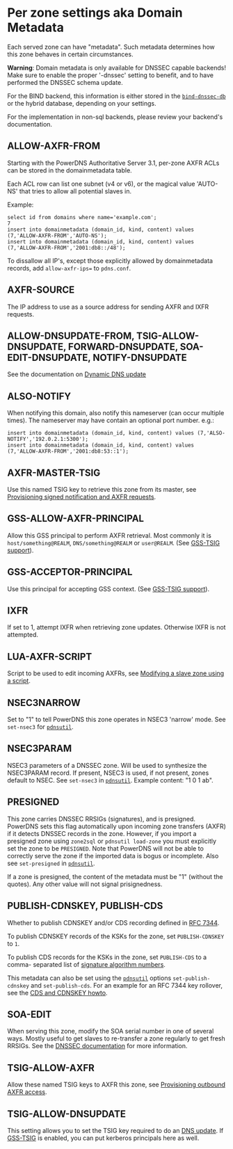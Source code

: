# Per zone settings aka Domain Metadata
Each served zone can have "metadata". Such metadata determines how this zone
behaves in certain circumstances.

**Warning**: Domain metadata is only available for DNSSEC capable backends! Make
sure to enable the proper '-dnssec' setting to benefit, and to have performed
the DNSSEC schema update.

For the BIND backend, this information is either stored in the
[`bind-dnssec-db`](backend-bind.md) or the hybrid database, depending on your
settings.

For the implementation in non-sql backends, please review your backend's documentation.

## ALLOW-AXFR-FROM
Starting with the PowerDNS Authoritative Server 3.1, per-zone AXFR ACLs can be
stored in the domainmetadata table.

Each ACL row can list one subnet (v4 or v6), or the magical value 'AUTO-NS' that
tries to allow all potential slaves in.

Example:

```
select id from domains where name='example.com';
7
insert into domainmetadata (domain_id, kind, content) values (7,'ALLOW-AXFR-FROM','AUTO-NS');
insert into domainmetadata (domain_id, kind, content) values (7,'ALLOW-AXFR-FROM','2001:db8::/48');
```

To dissallow all IP's, except those explicitly allowed by domainmetadata records, add `allow-axfr-ips=` to `pdns.conf`.

## AXFR-SOURCE
The IP address to use as a source address for sending AXFR and IXFR requests.

## ALLOW-DNSUPDATE-FROM, TSIG-ALLOW-DNSUPDATE, FORWARD-DNSUPDATE, SOA-EDIT-DNSUPDATE, NOTIFY-DNSUPDATE
See the documentation on [Dynamic DNS update](dnsupdate.md)

## ALSO-NOTIFY
When notifying this domain, also notify this nameserver (can occur multiple times).
The nameserver may have contain an optional port number. e.g.:

```
insert into domainmetadata (domain_id, kind, content) values (7,'ALSO-NOTIFY','192.0.2.1:5300');
insert into domainmetadata (domain_id, kind, content) values (7,'ALLOW-AXFR-FROM','2001:db8:53::1');
```

## AXFR-MASTER-TSIG
Use this named TSIG key to retrieve this zone from its master, see
[Provisioning signed notification and AXFR requests](tsig.md#provisioning-signed-notification-and-axfr-requests).

## GSS-ALLOW-AXFR-PRINCIPAL
Allow this GSS principal to perform AXFR retrieval. Most commonly it is
`host/something@REALM`, `DNS/something@REALM` or `user@REALM`. (See
[GSS-TSIG support](tsig.md#gss-tsig-support)).

## GSS-ACCEPTOR-PRINCIPAL
Use this principal for accepting GSS context. (See [GSS-TSIG support](tsig.md#gss-tsig-support)).

## IXFR
If set to 1, attempt IXFR when retrieving zone updates. Otherwise IXFR is not attempted.

## LUA-AXFR-SCRIPT
Script to be used to edit incoming AXFRs, see [Modifying a slave zone using a script](modes-of-operation.md#modifying-a-slave-zone-using-a-script).

## NSEC3NARROW
Set to "1" to tell PowerDNS this zone operates in NSEC3 'narrow' mode. See
`set-nsec3` for [`pdnsutil`](dnssec.md#pdnsutil).

## NSEC3PARAM
NSEC3 parameters of a DNSSEC zone. Will be used to synthesize the NSEC3PARAM
record. If present, NSEC3 is used, if not present, zones default to NSEC. See
`set-nsec3` in [`pdnsutil`](dnssec.md#pdnsutil). Example content: "1 0 1 ab".

## PRESIGNED
This zone carries DNSSEC RRSIGs (signatures), and is presigned. PowerDNS sets
this flag automatically upon incoming zone transfers (AXFR) if it detects DNSSEC
records in the zone. However, if you import a presigned zone using `zone2sql` or
`pdnsutil load-zone` you must explicitly set the zone to be `PRESIGNED`. Note that
PowerDNS will not be able to correctly serve the zone if the imported data is
bogus or incomplete. Also see `set-presigned` in [`pdnsutil`](dnssec.md#pdnsutil).

If a zone is presigned, the content of the metadata must be "1" (without the
quotes). Any other value will not signal prisignedness.

## PUBLISH-CDNSKEY, PUBLISH-CDS
Whether to publish CDNSKEY and/or CDS recording defined in [RFC 7344](https://tools.ietf.org/html/rfc7344).

To publish CDNSKEY records of the KSKs for the zone, set `PUBLISH-CDNSKEY` to `1`.

To publish CDS records for the KSKs in the zone, set `PUBLISH-CDS` to a comma-
separated list of [signature algorithm numbers](http://www.iana.org/assignments/ds-rr-types/ds-rr-types.xhtml#ds-rr-types-1).

This metadata can also be set using the [`pdnsutil`](dnssec.md#pdnsutil) options
`set-publish-cdnskey` and `set-publish-cds`. For an example for an RFC 7344
key rollover, see the [CDS and CDNSKEY howto](howtos.md#cds-dnskey-key-rollover).

## SOA-EDIT
When serving this zone, modify the SOA serial number in one of several ways.
Mostly useful to get slaves to re-transfer a zone regularly to get fresh RRSIGs.
See the [DNSSEC documentation](dnssec.md#soa-edit-ensure-signature-freshness-on-slaves)
for more information.

## TSIG-ALLOW-AXFR
Allow these named TSIG keys to AXFR this zone, see [Provisioning outbound AXFR access](tsig.md#provisioning-outbound-axfr-access).

## TSIG-ALLOW-DNSUPDATE
This setting allows you to set the TSIG key required to do an [DNS update](dnsupdate.md). If
[GSS-TSIG](tsig.md#gss-tsig) is enabled, you can put kerberos principals here as well.
